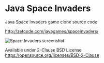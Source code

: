 # Java Space Invaders
Java Space Invaders game clone source code 

http://zetcode.com/javagames/spaceinvaders/

![Space Invaders screenshot](spaceinvaders.png)

Available under 2-Clause BSD License https://opensource.org/licenses/BSD-2-Clause  
